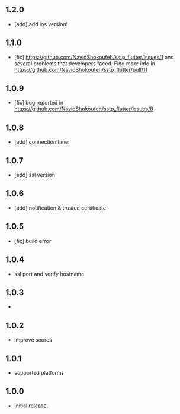 ## 1.2.0
* [add] add ios version!

## 1.1.0
* [fix] https://github.com/NavidShokoufeh/sstp_flutter/issues/1 and several problems that developers faced. Find more info in https://github.com/NavidShokoufeh/sstp_flutter/pull/11

## 1.0.9
* [fix] bug reported in https://github.com/NavidShokoufeh/sstp_flutter/issues/8 

## 1.0.8
* [add] connection timer

## 1.0.7
* [add] ssl version

## 1.0.6
* [add] notification & trusted certificate

## 1.0.5
* [fix] build error

## 1.0.4
* ssl port and verify hostname

## 1.0.3

* 

## 1.0.2

* improve scores


## 1.0.1

* supported platforms

## 1.0.0

* Initial release.